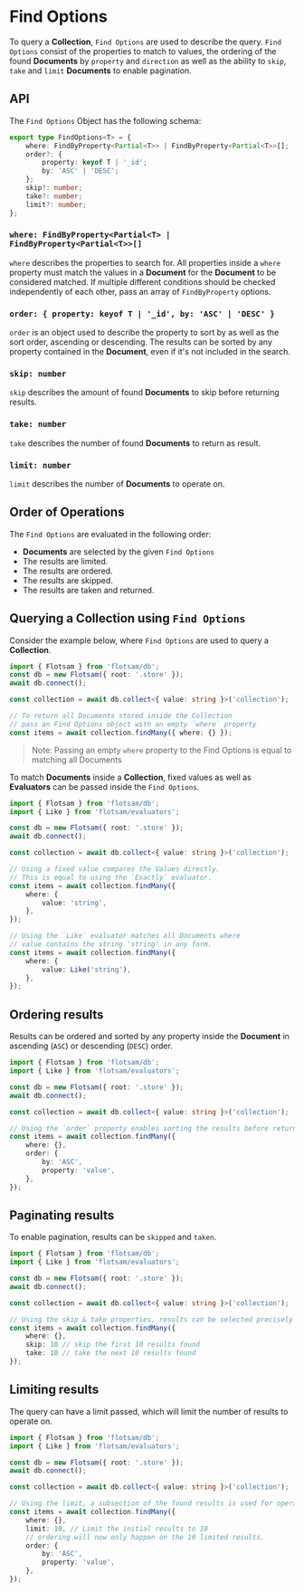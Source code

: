 <!-- @format -->

# Find Options

To query a **Collection**, `Find Options` are used to describe the query. `Find Options` consist of the properties to match to values, the ordering of the found **Documents** by `property` and `direction` as well as the ability to `skip`, `take` and `limit` **Documents** to enable pagination.

## API

The `Find Options` Object has the following schema:

```ts
export type FindOptions<T> = {
    where: FindByProperty<Partial<T>> | FindByProperty<Partial<T>>[];
    order?: {
        property: keyof T | '_id';
        by: 'ASC' | 'DESC';
    };
    skip?: number;
    take?: number;
    limit?: number;
};
```

### `where: FindByProperty<Partial<T> | FindByProperty<Partial<T>>[]`

`where` describes the properties to search for. All properties inside a `where` property must match the values in a **Document** for the **Document** to be considered matched. If multiple different conditions should be checked independently of each other, pass an array of `FindByProperty` options.

### `order: { property: keyof T | '_id', by: 'ASC' | 'DESC' }`

`order` is an object used to describe the property to sort by as well as the sort order, ascending or descending. The results can be sorted by any property contained in the **Document**, even if it's not included in the search.

### `skip: number`

`skip` describes the amount of found **Documents** to skip before returning results.

### `take: number`

`take` describes the number of found **Documents** to return as result.

### `limit: number`

`limit` describes the number of **Documents** to operate on.

## Order of Operations

The `Find Options` are evaluated in the following order:

-   **Documents** are selected by the given `Find Options`
-   The results are limited.
-   The results are ordered.
-   The results are skipped.
-   The results are taken and returned.

## Querying a Collection using `Find Options`

Consider the example below, where `Find Options` are used to query a **Collection**.

```ts
import { Flotsam } from 'flotsam/db';
const db = new Flotsam({ root: '.store' });
await db.connect();

const collection = await db.collect<{ value: string }>('collection');

// To return all Documents stored inside the Collection
// pass an Find Options object with an empty `where` property
const items = await collection.findMany({ where: {} });
```

> Note: Passing an empty `where` property to the Find Options is equal to matching all Documents

To match **Documents** inside a **Collection**, fixed values as well as **Evaluators** can be passed inside the `Find Options`.

```ts
import { Flotsam } from 'flotsam/db';
import { Like } from 'flotsam/evaluators';

const db = new Flotsam({ root: '.store' });
await db.connect();

const collection = await db.collect<{ value: string }>('collection');

// Using a fixed value compares the Values directly.
// This is equal to using the `Exactly` evaluator.
const items = await collection.findMany({
    where: {
        value: 'string',
    },
});

// Using the `Like` evaluator matches all Documents where
// value contains the string 'string' in any form.
const items = await collection.findMany({
    where: {
        value: Like('string'),
    },
});
```

## Ordering results

Results can be ordered and sorted by any property inside the **Document** in ascending (`ASC`) or descending (`DESC`) order.

```ts
import { Flotsam } from 'flotsam/db';
import { Like } from 'flotsam/evaluators';

const db = new Flotsam({ root: '.store' });
await db.connect();

const collection = await db.collect<{ value: string }>('collection');

// Using the `order` property enables sorting the results before returning them.
const items = await collection.findMany({
    where: {},
    order: {
        by: 'ASC',
        property: 'value',
    },
});
```

## Paginating results

To enable pagination, results can be `skipped` and `taken`.

```ts
import { Flotsam } from 'flotsam/db';
import { Like } from 'flotsam/evaluators';

const db = new Flotsam({ root: '.store' });
await db.connect();

const collection = await db.collect<{ value: string }>('collection');

// Using the skip & take properties, results can be selected precisely from the collection
const items = await collection.findMany({
    where: {},
    skip: 10 // skip the first 10 results found
    take: 10 // take the next 10 results found
});
```

## Limiting results

The query can have a limit passed, which will limit the number of results to operate on.

```ts
import { Flotsam } from 'flotsam/db';
import { Like } from 'flotsam/evaluators';

const db = new Flotsam({ root: '.store' });
await db.connect();

const collection = await db.collect<{ value: string }>('collection');

// Using the limit, a subsection of the found results is used for operating on.
const items = await collection.findMany({
    where: {},
    limit: 10, // Limit the initial results to 10
    // ordering will now only happen on the 10 limited results.
    order: {
        by: 'ASC',
        property: 'value',
    },
});
```
